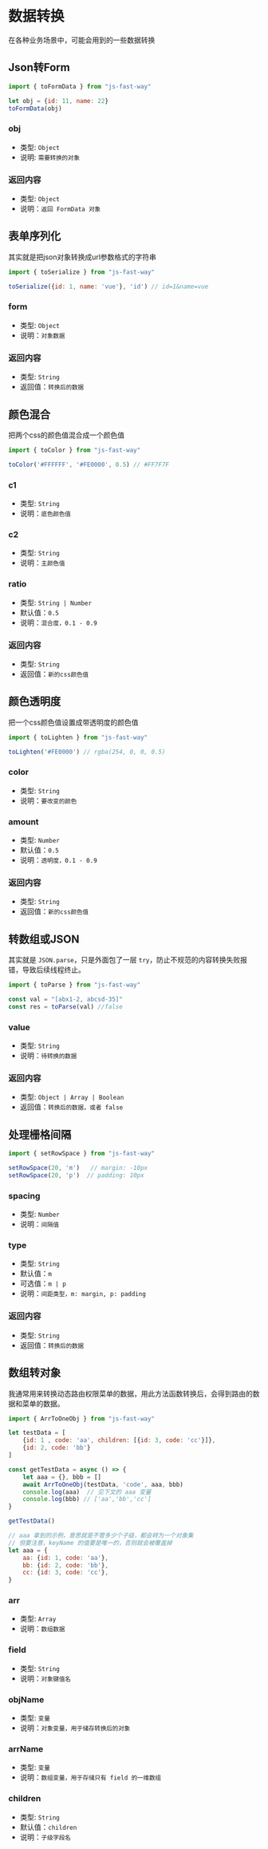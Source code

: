 # 数据转换

在各种业务场景中，可能会用到的一些数据转换

## Json转Form

```javascript
import { toFormData } from "js-fast-way"

let obj = {id: 11, name: 22}
toFormData(obj)
```

### obj <Badge type="warning" text="必传参数" />

- 类型: `Object`
- 说明: `需要转换的对象`

### 返回内容

- 类型: `Object`
- 说明：`返回 FormData 对象`



## 表单序列化

其实就是把json对象转换成url参数格式的字符串

```javascript
import { toSerialize } from "js-fast-way"

toSerialize({id: 1, name: 'vue'}, 'id') // id=1&name=vue
```

### form <Badge type="warning" text="必传参数" />

- 类型: `Object`
- 说明：`对象数据`

### 返回内容

- 类型: `String`
- 返回值：`转换后的数据`



## 颜色混合

把两个css的颜色值混合成一个颜色值

```javascript
import { toColor } from "js-fast-way"

toColor('#FFFFFF', '#FE0000', 0.5) // #FF7F7F
```

### c1 <Badge type="warning" text="必传参数" />

- 类型: `String`
- 说明：`底色颜色值`

### c2 <Badge type="warning" text="必传参数" />

- 类型: `String`
- 说明：`主颜色值`

### ratio <Badge type="tip" text="非必传" />

- 类型: `String | Number`
- 默认值：`0.5`
- 说明：`混合度，0.1 - 0.9`

### 返回内容

- 类型: `String`
- 返回值：`新的css颜色值`



## 颜色透明度

把一个css颜色值设置成带透明度的颜色值

```javascript
import { toLighten } from "js-fast-way"

toLighten('#FE0000') // rgba(254, 0, 0, 0.5)
```

### color <Badge type="warning" text="必传参数" />

- 类型: `String`
- 说明：`要改变的颜色`

### amount <Badge type="tip" text="非必传" />

- 类型: `Number`
- 默认值：`0.5`
- 说明：`透明度，0.1 - 0.9`

### 返回内容

- 类型: `String`
- 返回值：`新的css颜色值`



## 转数组或JSON

其实就是 `JSON.parse`，只是外面包了一层 `try`，防止不规范的内容转换失败报错，导致后续线程终止。

```javascript
import { toParse } from "js-fast-way"

const val = "[abx1-2, abcsd-35]"
const res = toParse(val) //false
```

### value <Badge type="warning" text="必传参数" />

- 类型: `String`
- 说明：`待转换的数据`

### 返回内容

- 类型: `Object | Array | Boolean`
- 返回值：`转换后的数据，或者 false`



## 处理栅格间隔

```javascript
import { setRowSpace } from "js-fast-way"

setRowSpace(20, 'm')   // margin: -10px
setRowSpace(20, 'p')  // padding: 10px
```

### spacing <Badge type="warning" text="必传参数" />

- 类型: `Number`
- 说明：`间隔值`

### type <Badge type="tip" text="非必传" />

- 类型: `String`
- 默认值：`m`
- 可选值：`m | p`
- 说明：`间距类型，m: margin, p: padding`

### 返回内容

- 类型: `String`
- 返回值：`转换后的数据`


## 数组转对象

我通常用来转换动态路由权限菜单的数据，用此方法函数转换后，会得到路由的数据和菜单的数据。

```javascript
import { ArrToOneObj } from "js-fast-way"

let testData = [
    {id: 1 , code: 'aa', children: [{id: 3, code: 'cc'}]},
    {id: 2, code: 'bb'}
]

const getTestData = async () => {
    let aaa = {}, bbb = []
    await ArrToOneObj(testData, 'code', aaa, bbb)
    console.log(aaa)  // 见下文的 aaa 变量
    console.log(bbb) // ['aa','bb','cc']
}

getTestData()

// aaa 拿到的示例，意思就是不管多少个子级，都会转为一个对象集
// 但要注意，keyName 的值要是唯一的，否则就会被覆盖掉
let aaa = {
    aa: {id: 1, code: 'aa'},
    bb: {id: 2, code: 'bb'},
    cc: {id: 3, code: 'cc'},
}
```

### arr <Badge type="warning" text="必传参数" />

- 类型: `Array`
- 说明：`数组数据`

### field <Badge type="warning" text="必传参数" />

- 类型: `String`
- 说明：`对象键值名`

### objName <Badge type="warning" text="必传参数" />

- 类型: `变量`
- 说明：`对象变量，用于储存转换后的对象`

### arrName <Badge type="warning" text="必传参数" />

- 类型: `变量`
- 说明：`数组变量，用于存储只有 field 的一维数组`

### children <Badge type="tip" text="非必传" />

- 类型: `String`
- 默认值：`children`
- 说明：`子级字段名`
